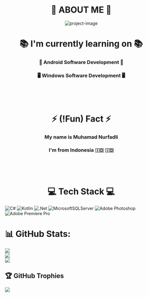 # <h1 align="center" id="title">👑 ABOUT ME 👑</h1>
<p align="center"><img src="https://i.giphy.com/PUyO4KmKWX5D2MzH3w.webp" alt="project-image"></p>

<h1 align="center" id="title">📚 I'm currently learning on 📚</h1>
<h3 align="center" id="title">📱 Android Software Development 📱</h3> 
<h3 align="center" id="title">🖥️ Windows Software Development 🖥️</h3>

<br>
<br>
<br>

# <h1 align="center" id="title">⚡ (!Fun) Fact ⚡</h1>
<h3 align="center" id="title">My name is Muhamad Nurfadli</h3>
<h3 align="center" id="title">I'm from Indonesia 🇮🇩 🇮🇩</h3>

<br>
<br>
<br>

# <h1 align="center" id="title">💻 Tech Stack 💻</h1>
![C#](https://img.shields.io/badge/c%23-%23239120.svg?style=for-the-badge&logo=csharp&logoColor=white) ![Kotlin](https://img.shields.io/badge/kotlin-%237F52FF.svg?style=for-the-badge&logo=kotlin&logoColor=white) ![.Net](https://img.shields.io/badge/.NET-5C2D91?style=for-the-badge&logo=.net&logoColor=white) ![MicrosoftSQLServer](https://img.shields.io/badge/Microsoft%20SQL%20Server-CC2927?style=for-the-badge&logo=microsoft%20sql%20server&logoColor=white) ![Adobe Photoshop](https://img.shields.io/badge/adobe%20photoshop-%2331A8FF.svg?style=for-the-badge&logo=adobe%20photoshop&logoColor=white) ![Adobe Premiere Pro](https://img.shields.io/badge/Adobe%20Premiere%20Pro-9999FF.svg?style=for-the-badge&logo=Adobe%20Premiere%20Pro&logoColor=white)
# 📊 GitHub Stats:
![](https://github-readme-stats.vercel.app/api?username=OcatZ0&theme=blue-green&hide_border=false&include_all_commits=true&count_private=true)<br/>
![](https://github-readme-streak-stats.herokuapp.com/?user=OcatZ0&theme=blue-green&hide_border=false)<br/>
![](https://github-readme-stats.vercel.app/api/top-langs/?username=OcatZ0&theme=blue-green&hide_border=false&include_all_commits=true&count_private=true&layout=compact)

## 🏆 GitHub Trophies
![](https://github-profile-trophy.vercel.app/?username=OcatZ0&theme=algolia&no-frame=false&no-bg=true&margin-w=4)
